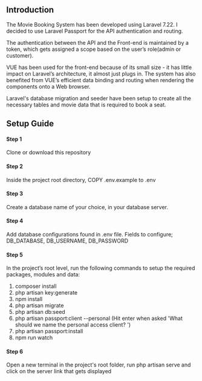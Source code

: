 ## Introduction

The Movie Booking System has been developed using Laravel 7.22.  I decided to use Laravel Passport for the API authentication and routing. 

The authentication between the API and the Front-end is maintained by a token, 
which gets assigned a scope based on the user’s role(admin or customer).

VUE has been used for the front-end because of its small size -
it has little impact on Laravel’s architecture, it almost just plugs in. The system has also benefited from VUE’s efficient data binding and routing when 
rendering the components onto a Web browser.

Laravel's database migration and seeder have been setup to create all the necessary tables and movie data that is required to book a seat.

## Setup Guide
#### Step 1
 Clone or download this repository

#### Step 2
 Inside the project root directory, COPY .env.example to .env

#### Step 3
 Create a database name of your choice, in your database server.

#### Step 4
Add database configurations found in .env file. Fields to configure; DB_DATABASE, DB_USERNAME, DB_PASSWORD

#### Step 5
In the project’s root level, run the following commands to setup the required packages, modules and data:
  1. composer install
  2. php artisan key:generate
  3. npm install
  4. php artisan migrate
  5. php artisan db:seed
  6. php artisan passport:client --personal (Hit enter when asked 'What should we name the personal access client? ')
  7. php artisan passport:install
  8. npm run watch

#### Step 6
Open a new terminal in the project's root folder, run php artisan serve and click on the server link that gets displayed 
